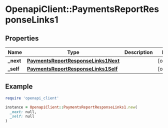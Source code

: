 # OpenapiClient::PaymentsReportResponseLinks1

## Properties

| Name | Type | Description | Notes |
| ---- | ---- | ----------- | ----- |
| **_next** | [**PaymentsReportResponseLinks1Next**](PaymentsReportResponseLinks1Next.md) |  | [optional] |
| **_self** | [**PaymentsReportResponseLinks1Self**](PaymentsReportResponseLinks1Self.md) |  | [optional] |

## Example

```ruby
require 'openapi_client'

instance = OpenapiClient::PaymentsReportResponseLinks1.new(
  _next: null,
  _self: null
)
```

